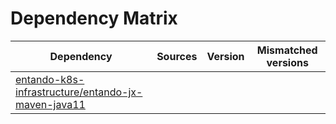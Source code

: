 # Dependency Matrix

Dependency | Sources | Version | Mismatched versions
---------- | ------- | ------- | -------------------
[entando-k8s-infrastructure/entando-jx-maven-java11](https://github.com/entando-k8s-infrastructure/entando-jx-maven-java11.git) |  | []() | 
